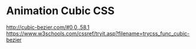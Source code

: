 # Animation Cubic CSS

http://cubic-bezier.com/#0,0,.58,1
https://www.w3schools.com/cssref/tryit.asp?filename=trycss_func_cubic-bezier
